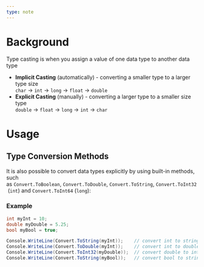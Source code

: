 ```yaml
---
type: note
---
```

# Background
Type casting is when you assign a value of one data type to another data type
- **Implicit Casting** (automatically) - converting a smaller type to a larger type size  
    `char` -> `int` -> `long` -> `float` -> `double`  
- **Explicit Casting** (manually) - converting a larger type to a smaller size type  
    `double` -> `float` -> `long` -> `int` -> `char`

# Usage
## Type Conversion Methods
It is also possible to convert data types explicitly by using built-in methods, such as `Convert.ToBoolean`, `Convert.ToDouble`, `Convert.ToString`, `Convert.ToInt32` (`int`) and `Convert.ToInt64` (`long`):

### Example
```csharp
int myInt = 10;
double myDouble = 5.25;
bool myBool = true;

Console.WriteLine(Convert.ToString(myInt));    // convert int to string
Console.WriteLine(Convert.ToDouble(myInt));    // convert int to double
Console.WriteLine(Convert.ToInt32(myDouble));  // convert double to int
Console.WriteLine(Convert.ToString(myBool));   // convert bool to string
```